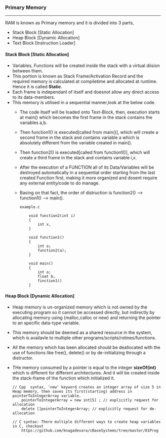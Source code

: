 ### Primary Memory
------------------

RAM is known as Primary memory and it is divided into 3 parts,
-   Stack Block [Static Allocation]
-   Heap Block [Dynamic Allocation]
-   Text Block [Instruction Loader]



#### Stack Block [Static Allocation]

-   Variables, Functions will be created inside the stack with a virtual diision between them.
-   This portion is known as Stack Frame/Activation Record and the required memory is calculated at compiletime and allocated at runtime. Hence it is called **Static**.
-   Each frame is independant of itself and doesnot allow any direct access to its data-members.
-   This memory is utilised in a sequential manner,look at the below code. 
    -   The code itself will be loaded onto Text-Block, then, execution starts at main() which becomes the first frame in the stack contains the variables a,b.
    -   Then function1() is executed[called from main()], which will create a second frame in the stack and contains variable a which is absolutely different from the variable created in main().
    -   Then function2() is executed[called from function1()], which will create a third frame in the stack and contains variable i,x.
    -   After the execution of a FUNCTION all of its Data/Variables will be destroyed automatically in a sequential order starting from the last created Function first, making it more organized and dosent require any external entity/code to do manage.
    -   Basing on that fact, the order of distruction is function2() --> function1() --> main().

            example.c

                void function2(int i)
                {
                    int x,
                }

                void function1()
                {
                    int a;
                    function2(a);
                }

                void main()
                {
                    int a; 
                    float b;
                    finction1()
                }

#### Heap Block [Dynamic Allocation]

-   Heap memory is un-organized memory which is not owned by the executing program so it cannot be accessed directly, but indirectly by allocating memory using (malloc,calloc or new) and returning the pointer to an specific data-type variable. 
-   This memory should be deemed as a shared resource in the system, which is availavle to multiple other programs/scripts/rotines/functions.
-   All the memory which has been allocated should be deallocated with the use of functions like free(), delete() or by de-initializing through a distructor.
-   THe memory consumed by a pointer is equal to the integer **sizeOf(int)** which is different for different architectures. And it will be created inside the stack-frame of the function which initialized it.

        // Cpp  syntax, 'new' keyword creates an integer array of size 5 in Heap memory, then saves its first(starting) address in pointerToIntegerArray variable.
            pointerToIntegerArray = new int[5] ; // explicitly request for allocation
            delete []pointerToIntegerArray; // explicitly request for de-allocation

        // C syntax: There multiple different ways to create heap variables in C, checkout 
            https://github.com/knagadevara/cBaseSystems/tree/master/01Prog

